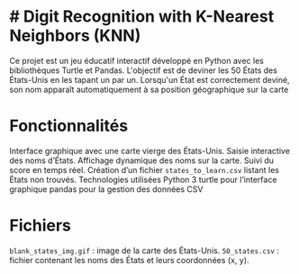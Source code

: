 # # Digit Recognition with K-Nearest Neighbors (KNN)
Ce projet est un jeu éducatif interactif développé en Python avec les bibliothèques Turtle et Pandas. L'objectif est de deviner les 50 États des États-Unis en les tapant un par un. Lorsqu'un État est correctement deviné, son nom apparaît automatiquement à sa position géographique sur la carte
# Fonctionnalités
Interface graphique avec une carte vierge des États-Unis.
Saisie interactive des noms d’États.
Affichage dynamique des noms sur la carte.
Suivi du score en temps réel.
Création d’un fichier `states_to_learn.csv` listant les États non trouvés.
Technologies utilisées
Python 3
turtle pour l’interface graphique
pandas pour la gestion des données CSV
# Fichiers 
`blank_states_img.gif` : image de la carte des États-Unis.
`50_states.csv` : fichier contenant les noms des États et leurs coordonnées (x, y).

